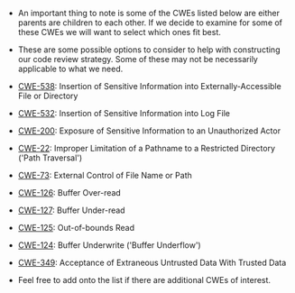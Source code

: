 - An important thing to note is some of the CWEs listed below are either parents are children to each other. If we decide to examine for some of these CWEs we will want to select which ones fit best.
- These are some possible options to consider to help with constructing our code review strategy. Some of these may not be necessarily applicable to what we need.

- [CWE-538](https://cwe.mitre.org/data/definitions/538.html): Insertion of Sensitive Information into Externally-Accessible File or Directory
- [CWE-532](https://cwe.mitre.org/data/definitions/532.html): Insertion of Sensitive Information into Log File
- [CWE-200](https://cwe.mitre.org/data/definitions/200.html): Exposure of Sensitive Information to an Unauthorized Actor
- [CWE-22](https://cwe.mitre.org/data/definitions/22.html): Improper Limitation of a Pathname to a Restricted Directory ('Path Traversal')
- [CWE-73](https://cwe.mitre.org/data/definitions/73.html): External Control of File Name or Path
- [CWE-126](https://cwe.mitre.org/data/definitions/126.html): Buffer Over-read
- [CWE-127](https://cwe.mitre.org/data/definitions/127.html): Buffer Under-read
- [CWE-125](https://cwe.mitre.org/data/definitions/125.html): Out-of-bounds Read
- [CWE-124](https://cwe.mitre.org/data/definitions/124.html): Buffer Underwrite ('Buffer Underflow')
- [CWE-349](https://cwe.mitre.org/data/definitions/349.html): Acceptance of Extraneous Untrusted Data With Trusted Data

- Feel free to add onto the list if there are additional CWEs of interest.
